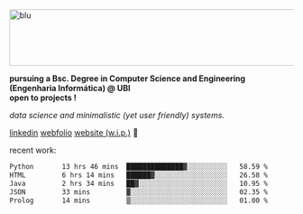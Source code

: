 
<img width="1415" height="100" alt="blu" src="https://github.com/rdsilva01/rdsilva01/assets/101207588/deb060e5-d035-4f09-b511-e3f50605b207">

**pursuing a Bsc. Degree in Computer Science and Engineering (Engenharia Informática) @ UBI** \
**open to projects !**

*data science and minimalistic (yet user friendly) systems.*

[linkedin](https://www.linkedin.com/in/rodrigo-silva-455b291bb/)
[webfolio](https://rdsilva01.github.io/portfolio-resume)
[website (w.i.p.)](https://rdsilva01.github.io/) 🏁

<!-- ![](https://komarev.com/ghpvc/?username=rdsilva01) -->

recent work:
<!--START_SECTION:waka-->

```txt
Python       13 hrs 46 mins  ██████████████▓░░░░░░░░░░   58.59 %
HTML         6 hrs 14 mins   ██████▓░░░░░░░░░░░░░░░░░░   26.58 %
Java         2 hrs 34 mins   ██▓░░░░░░░░░░░░░░░░░░░░░░   10.95 %
JSON         33 mins         ▓░░░░░░░░░░░░░░░░░░░░░░░░   02.35 %
Prolog       14 mins         ▒░░░░░░░░░░░░░░░░░░░░░░░░   01.00 %
```

<!--END_SECTION:waka-->

